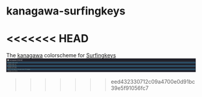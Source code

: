 # kanagawa-surfingkeys
<<<<<<< HEAD
=======
The [kanagawa](https://github.com/rebelot/kanagawa.nvim) colorscheme for [Surfingkeys](https://github.com/brookhong/Surfingkeys)
![kanagawa-surfingkeys](screenshot.png)
>>>>>>> eed432330712c09a4700e0d91bc39e5f91056fc7
